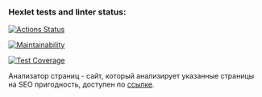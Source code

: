 ### Hexlet tests and linter status:

[![Actions Status](https://github.com/RomanKharkin/java-project-72/workflows/hexlet-check/badge.svg)](https://github.com/RomanKharkin/java-project-72/actions)

[![Maintainability](https://api.codeclimate.com/v1/badges/8faf3d77a1cb5e07f083/maintainability)](https://codeclimate.com/github/RomanKharkin/java-project-72/maintainability)

[![Test Coverage](https://api.codeclimate.com/v1/badges/8faf3d77a1cb5e07f083/test_coverage)](https://codeclimate.com/github/RomanKharkin/java-project-72/test_coverage)

Анализатор страниц - сайт, который анализирует указанные страницы на SEO
пригодность, доступен по [ссылке](https://java-project-72-rvc6.onrender.com).